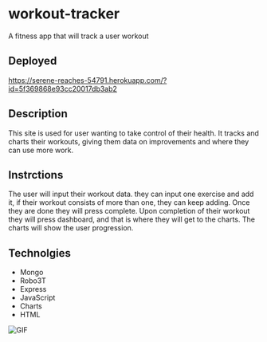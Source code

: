 # workout-tracker
A fitness app that will track a user workout

## Deployed
https://serene-reaches-54791.herokuapp.com/?id=5f369868e93cc20017db3ab2

## Description
This site is used for user wanting to take control of their health. It tracks and charts their workouts, giving them data on improvements and where they can use more work.

## Instrctions
The user will input their workout data. they can input one exercise and add it, if their workout consists of more than one, they can keep adding. Once they are done they will press complete. Upon completion of their workout they will press dashboard, and that is where they will get to the charts. The charts will show the user progression.

## Technolgies
* Mongo
* Robo3T
* Express
* JavaScript
* Charts
* HTML

![GIF](workout.gif)
